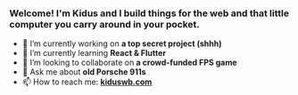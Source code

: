 ### Welcome! I'm Kidus and I build things for the web and that little computer you carry around in your pocket.


- 🔭 I’m currently working on <b>a top secret project (shhh)</b>
- 🌱 I’m currently learning <b>React & Flutter</b>
- 👯 I’m looking to collaborate on <b>a crowd-funded FPS game</b>
- 💬 Ask me about <b>old Porsche 911s</b>
- 📫 How to reach me: <b><a href="kiduswb.com">kiduswb.com</a></b>
